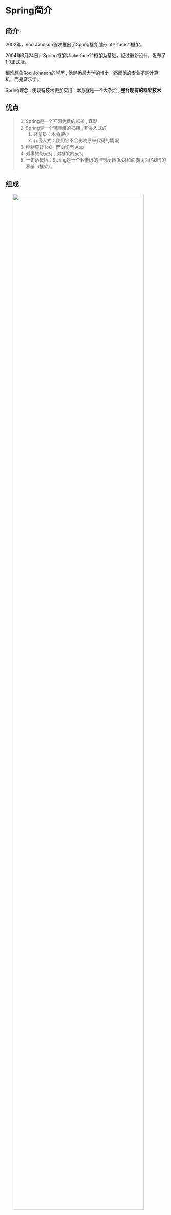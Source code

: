 # Spring简介

## 简介

2002年，Rod Jahnson首次推出了Spring框架雏形interface21框架。

2004年3月24日，Spring框架以interface21框架为基础，经过重新设计，发布了1.0正式版。

很难想象Rod Johnson的学历 , 他是悉尼大学的博士，然而他的专业不是计算机，而是音乐学。

Spring理念 : 使现有技术更加实用 . 本身就是一个大杂烩 , **整合现有的框架技术**

## 优点

> 1. Spring是一个开源免费的框架 , 容器
> 2. Spring是一个轻量级的框架 , 非侵入式的
>    1. 轻量级：本身很小
>    2. 非侵入式：使用它不会影响原来代码的情况
> 3. 控制反转 IoC  , 面向切面 Aop
> 4. 对事物的支持 , 对框架的支持
> 5. 一句话概括：Spring是一个轻量级的控制反转(IoC)和面向切面(AOP)的容器（框架）。
>

## 组成

<img src ="./Spring-image/Spring七大模块.jpg" style="width:90%;text-align:center;">

> 各模块概述

**1. 核心容器SpringCode：** 核心容器提供Spring框架的基本功能。—-它主要的组件就是BeanFactory,是工厂模式的实现。同时BeanFactory适用控制反转（IOC）思想将应用程序的配置和依赖性规范与实际的应用程序分开。

**2. Spring Context：** Spring上下文是一个配置文件，主要向框架提供上下文信息。

**3. SpringAop：** 通过配置管理特性，SpringAOP模块直接将面向切面地编程功能集成到了Spring框架中，所以，它可以很容易地使Spring框架管理的任何对象支持AOP。SpringAOP模块也是基于Spring的应用程序中的对象提供了事务管理服务。—–比较强大的功能

**4. SpringDAO：** 它主要和dao层相关联,可以用该结构来管理异常处理和不同数据库供应商抛出的错误信息。其中异常层次结构简化了错误处理，并且极大地降低了需要编写地异常代码数据（例如打开和关闭连接）。

**5. Spring ORM ：** Spring框架中插入了若干个ORM框架，从而提供了ORM的对象关系工具，其中包括 JDO、Hibernate 和 iBatis SQL Map。所有这些都遵从 Spring 的通用事务和 DAO 异常层次结构。

**6. SpringWEB模块：** Web 上下文模块建立在应用程序上下文模块之上，为基于 Web 的应用程序提供了上下文。Web 模块还简化了处理多部分请求以及将请求参数绑定到域对象的工作。

**7. SpringMVC**：MVC 框架是一个全功能的构建 Web 应用程序的 MVC  实现。通过策略接口，MVC 框架变成为高度可配置的，MVC 容纳了大量视图技术，其中包括  JSP、FreeMarker、Velocity、Tiles（jsp布局）、iText（报表处理） 和 poi。

##拓展

**Spring Boot与Spring Cloud**

- Spring Boot 是 Spring 的一套快速配置脚手架，可以基于Spring Boot 快速开发单个微服务;
- Spring Cloud是基于Spring Boot实现的；
- Spring Boot专注于快速、方便集成的单个微服务个体，Spring Cloud关注全局的服务治理框架；
- Spring Boot使用了约束优于配置的理念，很多集成方案已经帮你选择好了，能不配置就不配置 , Spring Cloud很大的一部分是基于Spring Boot来实现，Spring Boot可以离开Spring Cloud独立使用开发项目，但是Spring Cloud离不开Spring Boot，属于依赖的关系。
- SpringBoot在SpringClound中起到了承上启下的作用，如果你要学习SpringCloud必须要学习SpringBoot。

# IOC理论推导

## 环境搭建并测试

### 导入依赖

```xml
<!-- 导入这一个包，可以同时导入Spring的其他核心jar包 -->
<dependency>
    <groupId>org.springframework</groupId>
    <artifactId>spring-webmvc</artifactId>
    <version>5.2.0.RELEASE</version>
</dependency>
<!-- spring与mybatis整合所需要的包 -->
<dependency>
    <groupId>org.springframework</groupId>
    <artifactId>spring-jdbc</artifactId>
    <version>5.3.4</version>
</dependency>
```

### dao层接口

```java
package com.bao.dao;

public interface UserDao {
    String show();
}
```

### dao层实现类

```java
package com.bao.dao;

public class UserDaoImpl implements UserDao {

    @Override
    public String show() {
        return "查询用户信息";
    }
}
```

```java
package com.bao.dao;

public class UserDaoImpl2 implements UserDao {

    @Override
    public String show() {
        return "查询用户信息2";
    }
}
```

```java
package com.bao.dao;

public class UserDaoImpl3 implements UserDao {

    @Override
    public String show() {
        return "查询用户信息3";
    }
}
```

### service层接口

```java
package com.bao.service;

public interface UserService {
    String show();
}
```

### service层实现类

```java
package com.bao.service;

import com.bao.dao.UserDao;
import com.bao.dao.UserDaoImpl;
import com.bao.dao.UserDaoImpl2;
import com.bao.dao.UserDaoImpl3;

public class UserServiceImpl implements UserService{
    private UserDao userDao = new UserDaoImpl3();

    @Override
    public String show() {
        return userDao.show();
    }
}
```

### 测试

```java
package com.bao.service;

import org.junit.Test;

public class TestUserService {
    @Test
    public void showTest(){
        UserService userService = new UserServiceImpl();
        System.out.println(userService.show());
    }
}
```

### 说明

> 在操作过程中，我们发现，在我们写完的原有的功能基础之上，当用户的请求发生变化时，我们需要手动修改代码，这说明我们的代码设计的不够合理，我们需要进行设计的优化

### 优化

#### 第一种：set注入

1. dao层不变

2. service层接口不变

3. service层实现类

   ```java
   package com.bao.service;
   
   import com.bao.dao.UserDao;
   import com.bao.dao.UserDaoImpl;
   import com.bao.dao.UserDaoImpl2;
   import com.bao.dao.UserDaoImpl3;
   
   public class UserServiceImpl implements UserService{
       /*private UserDao userDao = new UserDaoImpl3();*/
       private UserDao userDao;
   
       public void setUserDao(UserDao userDao) {
           this.userDao = userDao;
       }
   
       @Override
       public String show() {
           return userDao.show();
       }
   }
   ```

4. 测试类

   ```java
   package com.bao.service;
   
   import com.bao.dao.UserDaoImpl2;
   import com.bao.dao.UserDaoImpl3;
   import org.junit.Test;
   
   public class TestUserService {
       @Test
       public void showTest(){
           UserService userService = new UserServiceImpl();
           ((UserServiceImpl) userService).setUserDao(new UserDaoImpl2());
           System.out.println(userService.show());
       }
   }
   ```

#### 第二种：构造器注入

1. dao层不变

2. service层接口不变

3. service层实现类

   ```java
   package com.bao.service;
   
   import com.bao.dao.UserDao;
   import com.bao.dao.UserDaoImpl;
   import com.bao.dao.UserDaoImpl2;
   import com.bao.dao.UserDaoImpl3;
   
   public class UserServiceImpl implements UserService{
       /*private UserDao userDao = new UserDaoImpl3();*/
       private UserDao userDao;
   
       public UserServiceImpl(UserDao userDao) {
           this.userDao = userDao;
       }
   
       @Override
       public String show() {
           return userDao.show();
       }
   }
   ```

4. 测试类

   ```java
   package com.bao.service;
   
   import com.bao.dao.UserDaoImpl2;
   import com.bao.dao.UserDaoImpl3;
   import org.junit.Test;
   
   public class TestUserService {
       @Test
       public void showTest(){
           UserService userService = new UserServiceImpl(new UserDaoImpl3());
           System.out.println(userService.show());
       }
   }
   ```

### 说明

      1. 之前由程序员创建对象，控制权（创建对象的控制权）在程序员手上
      2. 使用了set或constructor注入时控制权交给了调用者（用户），程序不再有主动性，而是变成了被动的接受对象
      3. 这种思想，从本质上解决了问题程序员管理对象的创建的问题，系统的耦合性大大降低，这是ioc的原型

## IOC的本质

> 1. **控制反转IoC(Inversion of Control)，是一种设计思想，DI(依赖注入)是实现IoC的一种方法**，也有人认为DI只是IoC的另一种说法。没有IoC的程序中 , 我们使用面向对象编程 , 对象的创建与对象间的依赖关系完全编码在程序中，对象的创建由程序自己控制，控制反转后将对象的创建转移给第三方
> 2. 总结：控制反转就是创建对象的控制权反转了，由程序员反转到用户手上了
> 3. **IoC是Spring框架的核心内容**，使用多种方式完美的实现了IoC，可以使用XML配置，也可以使用注解，新版本的Spring也可以零配置实现IoC。Spring容器在初始化时先读取配置文件，根据配置文件或元数据创建与组织对象存入容器中，程序使用时再从Ioc容器中取出需要的对象。
> 4. 采用XML方式配置Bean的时候，Bean的定义信息是和实现分离的，而采用注解的方式可以把两者合为一体，Bean的定义信息直接以注解的形式定义在实现类中，从而达到了零配置的目的
> 
>**总结：控制反转是一种通过描述（XML或注解）并通过第三方去生产或获取特定对象的方式。在Spring中实现控制反转的是IoC容器，其实现方法是依赖注入（Dependency Injection,DI）。**

# Spring入门 

## 导入spring-webmvc坐标

```xml
<dependency>
    <groupId>org.springframework</groupId>
    <artifactId>spring-webmvc</artifactId>
    <version>5.2.0.RELEASE</version>
</dependency>
```

## 创建实体类Hello

```java
package com.bao.pojo;

public class Hello {
    private String talk;

    @Override
    public String toString() {
        return "Hello{" +
                "talk='" + talk + '\'' +
                '}';
    }

    public String getTalk() {
        return talk;
    }

    public void setTalk(String talk) {
        this.talk = talk;
    }
}
```

## 创建spring的配置文件

<img src="Spring-image/image-20200903154226125.png" alt="image-20200903154226125" style="zoom: 100%;" />

文件名称为：applicationContext.xml

```xml
<?xml version="1.0" encoding="UTF-8"?>
<beans xmlns="http://www.springframework.org/schema/beans"
       xmlns:xsi="http://www.w3.org/2001/XMLSchema-instance"
       xsi:schemaLocation="http://www.springframework.org/schema/beans
       http://www.springframework.org/schema/beans/spring-beans.xsd">
    <!--使用Spring来创建对象，在spring中这些对象都被称之为bean;
        注意：交给Spring创建对象的前提是需要类创建了相应的set方法！！！-->
    <!--id:相当于对象名（变量名）
        class：该类型的全限定名称
        property:设置该对象的属性
        name：该对象的属性名
        value：属性具体的值，只能写基本数据类型
        ref：引用spring容器中创建好的对象
    -->
    <bean id="hello" class="com.bao.pojo.Hello">
        <property name="talk" value="你好，Spring"/>
    </bean>
</beans>
```

## 测试类

```java
package com.bao.pojo;

import org.junit.Test;
import org.springframework.context.support.ClassPathXmlApplicationContext;

public class TestHello {
    @Test
    public void Test1(){
        ClassPathXmlApplicationContext context =
                new ClassPathXmlApplicationContext("applicationContext.xml");
        Hello hello = (Hello) context.getBean("hello");
        System.out.println(hello.toString());
    }
}
```

## 结果

![image-20200903154837754](Spring-image/image-20200903154837754.png)

# 多个bean

## 实体类

![image-20200903161053388](Spring-image/image-20200903161053388.png)

## 配置文件

```xml
<?xml version="1.0" encoding="UTF-8"?>
<beans xmlns="http://www.springframework.org/schema/beans"
       xmlns:xsi="http://www.w3.org/2001/XMLSchema-instance"
       xsi:schemaLocation="http://www.springframework.org/schema/beans
       http://www.springframework.org/schema/beans/spring-beans.xsd">
    <!--使用Spring来创建对象，在spring中这些对象都被称之为bean;
        注意：交给Spring创建对象的前提是需要类创建了相应的set方法！！！-->
    <!--id:相当于对象名（变量名）
        class：该类型的全限定名称
        property:设置该对象的属性
        name：该对象的属性名
        value：具体的值，基本数据类型
        ref：引用spring容器中创建好的对象
    -->
    <bean id="hello" class="com.bao.pojo.Hello">
        <property name="talk" value="你好，Spring"/>
    </bean>

    <bean id="userDaoImpl" class="com.bao.pojo.UserDaoImpl"/>
    <bean id="userDaoImpl2" class="com.bao.pojo.UserDaoImpl2"/>
    <bean id="userDaoImpl3" class="com.bao.pojo.UserDaoImpl3"/>
    <!--注意：交给Spring创建对象的前提是需要类创建了相应的set方法-->
    <bean id="userServiceImpl" class="com.bao.service.UserServiceImpl">
        <property name="userDao" ref="userDaoImpl2"/>
    </bean>
</beans>
```

## 测试类

```java
package com.bao.service;

import org.junit.Test;
import org.springframework.context.ApplicationContext;
import org.springframework.context.support.ClassPathXmlApplicationContext;

public class TestUserServiceImpl {
    @Test
    public void showTest(){
        ApplicationContext context = new ClassPathXmlApplicationContext("applicationContext.xml");
        UserService userServiceImpl = (UserService) context.getBean("userServiceImpl");
        System.out.println(userServiceImpl.show());
    }
}
```

## 结果

![image-20200903161948328](Spring-image/image-20200903161948328.png)

# IOC创建对象的方式

## 无参构造方式创建（默认方式）

### 思路

> 在实体类中创建有参构造，覆盖无参构造方法

### 实体类

```java
package com.bao.pojo;

public class Hello {
    private String string;

    /*创建有参构造，覆盖无参构造方法*/
    public Hello(String string) {
        this.string = string;
    }

    @Override
    public String toString() {
        return "Hello{" +
                "string='" + string + '\'' +
                '}';
    }

    public String getString() {
        return string;
    }

    public void setString(String string) {
        this.string = string;
    }

}
```

### 配置文件

![image-20200903190538010](Spring-image/image-20200903190538010.png)

### 测试

```java
package com.bao.pojo;

import org.junit.Test;
import org.springframework.context.support.ClassPathXmlApplicationContext;

public class TestHello {
    @Test
    public void Test1(){
        ClassPathXmlApplicationContext context =
                new ClassPathXmlApplicationContext("applicationContext.xml");
        Hello hello = (Hello) context.getBean("hello");
        System.out.println(hello.toString());
    }
}
```

### 测试结果

![image-20200903190706177](Spring-image/image-20200903190706177.png)

## 有参构造方式创建

### 实体类

```java
package com.bao.pojo;

public class User {
    private String name;

    @Override
    public String toString() {
        return "User{" +
                "name='" + name + '\'' +
                '}';
    }

    public User(String name) {
        this.name = name;
    }

    public String getName() {
        return name;
    }

    public void setName(String name) {
        this.name = name;
    }
}

```

### spring配置文件

```xml
<?xml version="1.0" encoding="UTF-8"?>
<beans xmlns="http://www.springframework.org/schema/beans"
       xmlns:xsi="http://www.w3.org/2001/XMLSchema-instance"
       xsi:schemaLocation="http://www.springframework.org/schema/beans
       http://www.springframework.org/schema/beans/spring-beans.xsd">

    <!--有参构造赋值：1.下标赋值-->
    <!--<bean id="user" class="com.bao.pojo.User">
        <constructor-arg index="0" value="陈一"/>
    </bean>-->
    <!--有参构造赋值：2.数据类型赋值（不建议使用）-->
    <!--<bean id="user" class="com.bao.pojo.User">
        <constructor-arg type="java.lang.String" value="刘一"/>
    </bean>-->
    <!--有参构造赋值：3.参数名赋值（常用）-->
    <bean id="user" class="com.bao.pojo.User">
        <constructor-arg name="name" value="陈二"/>
    </bean>
</beans>
```

### 测试类

```java
package com.bao.pojo;

import org.junit.Test;
import org.springframework.context.ApplicationContext;
import org.springframework.context.support.ClassPathXmlApplicationContext;

public class TestUser {
    @Test
    public void userTest1(){
        ApplicationContext context = new ClassPathXmlApplicationContext("applicationContext.xml");
        User user = (User) context.getBean("user");
        System.out.println(user);
    }
}
```

### 注意

```java
/*当读取配置文件，创建容器时就会创建容器中的所有bean*/
ApplicationContext context = new ClassPathXmlApplicationContext("applicationContext.xml");
/*无论获取几次相同的bean都是同一个，创建bena的方式是单例的*/
User user = (User) context.getBean("user");
User user1 = (User) context.getBean("user");
System.out.println(user == user1);
```

![image-20200903194105614](Spring-image/image-20200903194105614.png)

# Spring的配置

## 别名

### 配置文件

```xml
<bean id="user" class="com.bao.pojo.User">
    <constructor-arg index="0" value="陈二"/>
</bean>
<!--设置别名：相当于多了一个名字，两个名字都可以用-->
<alias name="user" alias="userNewName"/>
```

### 测试类

```java
package com.bao.pojo;

import org.junit.Test;
import org.springframework.context.ApplicationContext;
import org.springframework.context.support.ClassPathXmlApplicationContext;

public class TestUser {
    @Test
    public void userTest1(){
        /*当读取配置文件，创建容器时就会创建容器中的所有bean*/
        ApplicationContext context = new ClassPathXmlApplicationContext("applicationContext.xml");
        User user = (User) context.getBean("user");
        User userNewName = (User) context.getBean("userNewName");
        System.out.println(user);
        System.out.println(userNewName);
    }
}
```

##  Bean的配置

### 配置文件

```xml
<!--name:在标签内设置name属性也可以设置别名，并且可以设置多个别名；
    多个别名可以用“逗号”，“空格”，“分号”分割
    -->
<bean id="user" class="com.bao.pojo.User" name="u1,u2 u3;u4">
    <constructor-arg index="0" value="陈二"/>
</bean>
```

### 测试类

```java
package com.bao.pojo;

import org.junit.Test;
import org.springframework.context.ApplicationContext;
import org.springframework.context.support.ClassPathXmlApplicationContext;

public class TestUser {
    @Test
    public void userTest1(){
        /*当读取配置文件，创建容器时就会创建容器中的所有bean*/
        ApplicationContext context = new ClassPathXmlApplicationContext("applicationContext.xml");
        User userNewName1 = (User) context.getBean("u1");
        User userNewName2 = (User) context.getBean("u2");
        User userNewName3 = (User) context.getBean("u3");
        User userNewName4 = (User) context.getBean("u4");
        System.out.println(userNewName1);
        System.out.println(userNewName2);
        System.out.println(userNewName3);
        System.out.println(userNewName4);
    }
}
```

## import

1. import一般用于团队开发，它可以将多个配置文件导入合并为一个

2. 假设，现在项目中有多个人进行开发，这三个人负责不同的类开发，不同的类需要注册在不同的bean中，我们可以用import将多个bean.xml合并为一个总的

   ```xml
   <?xml version="1.0" encoding="UTF-8"?>
   <beans xmlns="http://www.springframework.org/schema/beans"
          xmlns:xsi="http://www.w3.org/2001/XMLSchema-instance"
          xsi:schemaLocation="http://www.springframework.org/schema/beans
          http://www.springframework.org/schema/beans/spring-beans.xsd">
   
       <import resource="bean1.xml"/>
       <import resource="bean2.xml"/>
   
   </beans>
   ```

4. 注意：bean1.xml和bean2.xml要有所区别，否则有可能会报错

# 依赖注入（Dependency injection）

## 理解

> 依赖：bean对象的创建依赖容器(Spring框架)
>
> 注入：bean对象的所有属性，在容器创建

## 构造器注入

​	前面已讲

## Set方式注入(重点)

### 实体类

```java
package com.bao.pojo;

public class Address {
    private String address;

    @Override
    public String toString() {
        return "Address{" +
                "address='" + address + '\'' +
                '}';
    }

    public String getAddress() {
        return address;
    }

    public void setAddress(String address) {
        this.address = address;
    }
}
```

```java
package com.bao.pojo;

import java.util.*;

public class Student {
    private String name;
    private Address address;
    private String[] books;
    private List<String> hobbys;
    private Map<String,String> card;//学籍信息
    private Set<String> games;
    private String wife;//妻子
    private Properties info;//信息

    @Override
    public String toString() {
        return "Student{" +
                "name='" + name + '\'' +
                ", address=" + address +
                ", books=" + Arrays.toString(books) +
                ", hobbys=" + hobbys +
                ", card=" + card +
                ", games=" + games +
                ", wife='" + wife + '\'' +
                ", info=" + info +
                '}';
    }

    public void setName(String name) {
        this.name = name;
    }

    public void setAddress(Address address) {
        this.address = address;
    }

    public void setBooks(String[] books) {
        this.books = books;
    }

    public void setHobbys(List<String> hobbys) {
        this.hobbys = hobbys;
    }

    public void setCard(Map<String, String> card) {
        this.card = card;
    }

    public void setGames(Set<String> games) {
        this.games = games;
    }

    public void setWife(String wife) {
        this.wife = wife;
    }

    public void setInfo(Properties info) {
        this.info = info;
    }
}
```

### 配置文件

```xml
<?xml version="1.0" encoding="UTF-8"?>
<beans xmlns="http://www.springframework.org/schema/beans"
       xmlns:xsi="http://www.w3.org/2001/XMLSchema-instance"
       xsi:schemaLocation="http://www.springframework.org/schema/beans http://www.springframework.org/schema/beans/spring-beans.xsd">

    <bean name="address" class="com.bao.pojo.Address">
        <property name="address" value="火星"/>
    </bean>

    <bean name="student" class="com.bao.pojo.Student">
        <!--普通注入-->
        <property name="name" value="刘一"/>
        <!--bean注入-->
        <property name="address" ref="address"/>
        <!--数组注入-->
        <property name="books">
            <array>
                <value>毛泽东自传</value>
                <value>机器的灵魂时代</value>
                <value>java编程与思想</value>
            </array>
        </property>
        <!--List注入-->
        <property name="hobbys">
            <list>
                <value>读书</value>
                <value>运动</value>
                <value>敲代码</value>
            </list>
        </property>
        <!--Map注入-->
        <property name="card">
            <map>
                <entry key="姓名" value="刘一"/>
                <entry key="学号" value="2020123"/>
            </map>
        </property>
        <!--Set注入-->
        <property name="games">
            <set>
                <value>俄罗斯方块</value>
                <value>魂斗罗</value>
                <value>合金弹头</value>
            </set>
        </property>
        <!--null值注入-->
        <property name="wife">
            <null/>
        </property>
        <!--properties注入-->
        <property name="info">
            <props>
                <prop key="java">100</prop>
                <prop key="Web">99</prop>
                <prop key="MySql">95</prop>
            </props>
        </property>
    </bean>

</beans>
```

### 测试类

```java
package com.bao.pojo;

import org.junit.Test;
import org.springframework.context.ApplicationContext;
import org.springframework.context.support.ClassPathXmlApplicationContext;

public class TestStudent {
    @Test
    public void MyTest1(){
        ApplicationContext context = new ClassPathXmlApplicationContext("applicationContext.xml");
        Student student = (Student) context.getBean("student");
        System.out.println(student);
        /*
        Student{
            name='刘一',
            address=Address{address='火星'},
            books=[毛泽东自传, 机器的灵魂时代, java编程与思想],
            hobbys=[读书, 运动, 敲代码],
            card={姓名=刘一, 学号=2020123},
            games=[俄罗斯方块, 魂斗罗, 合金弹头],
            wife='null',
            info={java=100, MySql=95, Web=99}}
         * */
    }
}
```

## 拓展方式注入

> 使用p命名和c命名注入

### 提前导入约束

```xml
xmlns:p="http://www.springframework.org/schema/p"
xmlns:c="http://www.springframework.org/schema/c"
```

### 配置类

```xml
<?xml version="1.0" encoding="UTF-8"?>
<beans xmlns="http://www.springframework.org/schema/beans"
       xmlns:xsi="http://www.w3.org/2001/XMLSchema-instance"
       xmlns:p="http://www.springframework.org/schema/p"
       xmlns:c="http://www.springframework.org/schema/c"
       xsi:schemaLocation="http://www.springframework.org/schema/beans
       http://www.springframework.org/schema/beans/spring-beans.xsd">

    <!--p命名空间的注入，可以直接注入简单属性的值 -property-->
    <bean id="user" class="com.bao.pojo.User" p:name="陈二" p:age="18"/>

    <!--c命名空间注入，通过构造器注入  -constructor-arg
        注：需要创建有参构造-->
    <bean id="userTwo" class="com.bao.pojo.User" c:name="郑十" c:age="19"/>

</beans>
```

### 测试类

```java
@Test
public void UserTest1(){
    ApplicationContext context = new ClassPathXmlApplicationContext("applicationContext.xml");
    User user = context.getBean("user", User.class);
    User userTwo = context.getBean("userTwo", User.class);
    System.out.println(user);
    System.out.println(userTwo);
}
```

## bean的作用域

> 作用域限定了Spring  Bean的作用范围，在Spring配置文件定义Bean时，通过声明scope配置项，可以灵活定义Bean的作用范围。例如，当你希望每次IOC容器返回的Bean是同一个实例时，可以设置scope为singleton；当你希望每次IOC容器返回的Bean实例是一个新的实例时，可以设置scope为prototype。
>

> scope配置项有5个属性，用于描述不同的作用域。
>

> ① singleton（默认值）
>
> 使用该属性定义Bean时，IOC容器仅创建一个Bean实例，IOC容器每次返回的是同一个Bean实例。
>
> ② prototype
>
> 使用该属性定义Bean时，IOC容器可以创建多个Bean实例，每次返回的都是一个新的实例。
>
> ③ request
>
> 该属性仅对HTTP请求产生作用，使用该属性定义Bean时，每次HTTP请求都会创建一个新的Bean，适用于WebApplicationContext环境。
>
> ④ session
>
> 该属性仅用于HTTP Session，同一个Session共享一个Bean实例。不同Session使用不同的实例。
>
> ⑤ global-session
>
> 该属性仅用于HTTP Session，同session作用域不同的是，所有的Session共享一个Bean实例。

singleton

```xml
<bean id="user" class="com.bao.pojo.User" p:name="陈二" p:age="18" scope="singleton"/>
```

```java
@Test
public void UserTest2(){
    ApplicationContext context = new ClassPathXmlApplicationContext("applicationContext.xml");
    User user1 = context.getBean("user", User.class);
    User user2 = context.getBean("user", User.class);
    System.out.println(user1 == user2);
}
```

prototype

```xml
<bean id="user" class="com.bao.pojo.User" p:name="陈二" p:age="18" scope="prototype"/>
```

```java
@Test
public void UserTest2(){
    ApplicationContext context = new ClassPathXmlApplicationContext("applicationContext.xml");
    User user1 = context.getBean("user", User.class);
    User user2 = context.getBean("user", User.class);
    System.out.println(user1 == user2);
}
```

# bean的自动装配

> 自动装配理解：自动给bean的属性赋值

##Spring中bean有三种装配机制

1. 在xml中显式配置(这是我们刚才一直使用的方式)
2. 在java中显式配置(后期再讲)
3. 隐式的自动装配bean(本章重点)

## 自动装配环境搭建

### 实体类

```java
package com.bao.pojo;

public class Cat {
    public void eat(){
        System.out.println("吃鱼");
    }
}
```

```java
package com.bao.pojo;

public class Dog {
    public void eat(){
        System.out.println("吃肉");
    }
}
```

```java
package com.bao.pojo;

public class People {
    private String name;
    private Dog dog;
    private Cat cat;

    @Override
    public String toString() {
        return "People{" +
                "name='" + name + '\'' +
                ", dog=" + dog +
                ", cat=" + cat +
                '}';
    }

    public String getName() {
        return name;
    }

    public void setName(String name) {
        this.name = name;
    }

    public Dog getDog() {
        return dog;
    }

    public void setDog(Dog dog) {
        this.dog = dog;
    }

    public Cat getCat() {
        return cat;
    }

    public void setCat(Cat cat) {
        this.cat = cat;
    }
}
```

### 配置文件

```xml
<?xml version="1.0" encoding="UTF-8"?>
<beans xmlns="http://www.springframework.org/schema/beans"
       xmlns:xsi="http://www.w3.org/2001/XMLSchema-instance"
       xsi:schemaLocation="http://www.springframework.org/schema/beans http://www.springframework.org/schema/beans/spring-beans.xsd">

    <bean id="dog" class="com.bao.pojo.Dog"/>
    <bean id="cat" class="com.bao.pojo.Cat"/>
    <bean id="people" class="com.bao.pojo.People">
        <property name="name" value="刘一"/>
        <property name="cat" ref="cat"/>
        <property name="dog" ref="dog"/>
    </bean>

</beans>
```

### 测试类

```java
import com.bao.pojo.People;
import org.junit.Test;
import org.springframework.context.ApplicationContext;
import org.springframework.context.support.ClassPathXmlApplicationContext;

public class MyTest {
    @Test
    public void MyTest1(){
        ApplicationContext context = new ClassPathXmlApplicationContext("applicationContext.xml");
        People people = context.getBean("people", People.class);
        System.out.println(people.getName());
        people.getCat().eat();
        people.getDog().eat();
    }

}
```

## ByName和byType自动装配

### 配置文件

```xml
<?xml version="1.0" encoding="UTF-8"?>
<beans xmlns="http://www.springframework.org/schema/beans"
       xmlns:xsi="http://www.w3.org/2001/XMLSchema-instance"
       xsi:schemaLocation="http://www.springframework.org/schema/beans http://www.springframework.org/schema/beans/spring-beans.xsd">

    <bean id="dog" class="com.bao.pojo.Dog"/>
    <bean id="cat" class="com.bao.pojo.Cat"/>
    <!--byName:会自动在容器的上下文中查找和自己对象set方法后面的属性名对应的beanid-->
    <!--<bean id="people" class="com.bao.pojo.People" autowire="byName">
        <property name="name" value="刘一"/>
    </bean>-->
    <!--byType:会自动在容器的上下文中查找和自己对象属性类型相同的bean-->
    <bean id="people" class="com.bao.pojo.People" autowire="byType">
        <property name="name" value="刘一"/>
    </bean>

</beans>
```

### 测试类

```java
import com.bao.pojo.People;
import org.junit.Test;
import org.springframework.context.ApplicationContext;
import org.springframework.context.support.ClassPathXmlApplicationContext;

public class MyTest {
    @Test
    public void MyTest1(){
        ApplicationContext context = new ClassPathXmlApplicationContext("applicationContext.xml");
        People people = context.getBean("people", People.class);
        System.out.println(people.getName());
        people.getCat().eat();
        people.getDog().eat();
    }

}
```

### 注意

> 1. byName:
>    1. 会自动在容器的上下文中查找和自己对象set方法后面的属性名对应的beanId
>    2. 要求所有的bean的id唯一
> 2. byType:
>    1. 会自动在容器的上下文中查找和自己对象属性类型相同的bean
>    2. 要求bean的类型唯一
>

## 使用注解自动装配

### 配置文件导入约束：context约束，同时添加注解支持

```xml
<?xml version="1.0" encoding="UTF-8"?>
<beans xmlns="http://www.springframework.org/schema/beans"
       xmlns:xsi="http://www.w3.org/2001/XMLSchema-instance"
       xmlns:context="http://www.springframework.org/schema/context"
       xsi:schemaLocation="http://www.springframework.org/schema/beans
       http://www.springframework.org/schema/beans/spring-beans.xsd
       http://www.springframework.org/schema/context
       http://www.springframework.org/schema/context/spring-context.xsd">

    <!--开启注解支持-->
    <context:annotation-config/>
    <bean id="dog" class="com.bao.pojo.Dog"/>
    <bean id="cat" class="com.bao.pojo.Cat"/>
    <bean id="people" class="com.bao.pojo.People"/>
</beans>
```

### 实体类中的属性添加@Autowired注解

```java
package com.bao.pojo;

import org.springframework.beans.factory.annotation.Autowired;

public class People {
    /**注意；配置文件中的bean标签的id值要与实体类的属性名一致**/
    private String name;
    @Autowired
    private Dog dog;
    @Autowired
    private Cat cat;

    @Override
    public String toString() {
        return "People{" +
                "name='" + name + '\'' +
                ", dog=" + dog +
                ", cat=" + cat +
                '}';
    }

    public String getName() {
        return name;
    }

    public Dog getDog() {
        return dog;
    }

    public Cat getCat() {
        return cat;
    }
}
```

### 测试类

```java
@Test
public void MyTest2(){
    ApplicationContext context = new ClassPathXmlApplicationContext("beans2.xml");
    People people = context.getBean("people", People.class);
    System.out.println(people.getName());
    people.getCat().eat();
    people.getDog().eat();
}
```

###注意

1. @Autowired直接在属性上使用即可，也可以直接在set方法上使用
2. 使用@Autowired可以不再编写set方法了，前提是你这个自动装配的的属性在IOC（Spring）容器中存在，且配置文件中的bean标签的id值要与实体类的属性名一致
